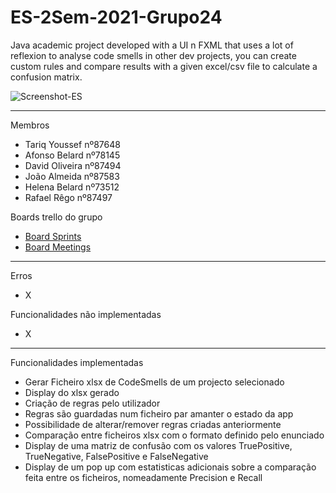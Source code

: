 # ES-2Sem-2021-Grupo24

Java academic project developed with a UI n FXML that uses a lot of reflexion to analyse code smells in other dev projects, you can create custom rules and compare results with a given excel/csv file to calculate a confusion matrix.

![Screenshot-ES](https://user-images.githubusercontent.com/24848457/172066435-2361daf9-5b91-46e6-a68b-6cd7fa24bfbd.png)

---

<p>Membros</p>
<ul>
  <li>  Tariq Youssef nº87648       </li>
  <li>  Afonso Belard nº78145     </li>
  <li>  David Oliveira nº87494    </li>
  <li>  João Almeida nº87583      </li>
  <li>  Helena Belard nº73512     </li>
  <li>  Rafael Rêgo nº87497       </li>
</ul>

<p>Boards trello do grupo</p>
<ul>
  <li>  <a href="https://trello.com/b/oWLEBVkI/sprints">Board Sprints</a></li>
  <li>  <a href="https://trello.com/b/0DQlwCGC/metings">Board Meetings</a></li>
</ul>

---

<p>Erros</p>
<ul>
  <li>X</li>
</ul>

<p>Funcionalidades não implementadas</p>
<ul>
  <li>X</li>
</ul>

---
<p>Funcionalidades implementadas</p>
<ul>
  <li>  Gerar Ficheiro xlsx de CodeSmells de um projecto selecionado </li>
  <li>  Display do xlsx gerado </li>
  <li>  Criação de regras pelo utilizador</li>
  <li>  Regras são guardadas num ficheiro par amanter o estado da app</li>
  <li>  Possibilidade de alterar/remover regras criadas anteriormente</li>
  <li>  Comparação entre ficheiros xlsx com o formato definido pelo enunciado</li>
  <li>  Display de uma matriz de confusão com os valores TruePositive, TrueNegative, FalsePositive e FalseNegative</li>
  <li>  Display de um pop up com estatisticas adicionais sobre a comparação feita entre os ficheiros, nomeadamente Precision e Recall</li>
</ul>


